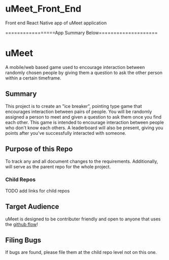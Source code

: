 # uMeet_Front_End
Front end React Native app of uMeet application

=================App Summary Below====================

# uMeet
A mobile/web based game used to encourage interaction between randomly chosen people by giving them a question to ask the other person within a certain timeframe.

## Summary
This project is to create an "ice breaker", pointing type game that encourages interaction between pairs of people. You will be randomly assigned a person to meet and given a question to ask them once you find each other.
This game is intended to encourage interaction between people who don't know each others.
A leaderboard will also be present, giving you points after you've successfully interacted with someone.

## Purpose of this Repo
To track any and all document changes to the requirements. Additionally, will serve as the parent repo for the whole project.

### Child Repos
TODO add links for child repos

## Target Audience
uMeet is designed to be contributer friendly and open to anyone that uses the [github flow](https://guides.github.com/introduction/flow/)!

## Filing Bugs
If bugs are found, please file them at the child repo level not on this one.
